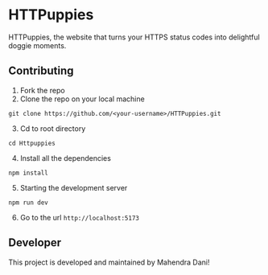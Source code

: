 # HTTPuppies
HTTPuppies, the website that turns your HTTPS status codes into delightful doggie moments.

## Contributing
1. Fork the repo
2. Clone the repo on your local machine
```
git clone https://github.com/<your-username>/HTTPuppies.git
```
3. Cd to root directory
```
cd Httpuppies
```
4. Install all the dependencies
```
npm install
```
5. Starting the development server
```
npm run dev
```
6. Go to the url `http://localhost:5173`

## Developer
This project is developed and maintained by Mahendra Dani!